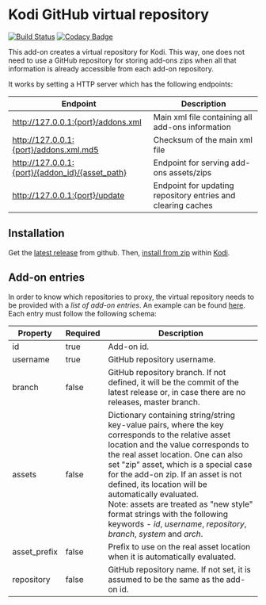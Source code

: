 # Kodi GitHub virtual repository

[![Build Status](https://github.com/i96751414/repository.github/workflows/build/badge.svg)](https://github.com/i96751414/repository.github/actions?query=workflow%3Abuild)
[![Codacy Badge](https://app.codacy.com/project/badge/Grade/6b656425c8fe409eb18500bcc51c4475)](https://www.codacy.com/gh/i96751414/repository.github/dashboard?utm_source=github.com&amp;utm_medium=referral&amp;utm_content=i96751414/repository.github&amp;utm_campaign=Badge_Grade)

This add-on creates a virtual repository for Kodi. This way, one does not need to use a GitHub repository for storing add-ons zips when all that information is already accessible from each add-on repository.

It works by setting a HTTP server which has the following endpoints:

|Endpoint|Description|
|--------|-----------|
|http://127.0.0.1:{port}/addons.xml|Main xml file containing all add-ons information|
|http://127.0.0.1:{port}/addons.xml.md5|Checksum of the main xml file|
|http://127.0.0.1:{port}/{addon_id}/{asset_path}|Endpoint for serving add-ons assets/zips|
|http://127.0.0.1:{port}/update|Endpoint for updating repository entries and clearing caches|

## Installation

Get the [latest release](https://github.com/i96751414/repository.github/releases/latest) from github.
Then, [install from zip](https://kodi.wiki/view/Add-on_manager#How_to_install_from_a_ZIP_file) within [Kodi](https://kodi.tv/).

## Add-on entries

In order to know which repositories to proxy, the virtual repository needs to be provided with a _list of add-on entries_.
An example can be found [here](https://raw.githubusercontent.com/i96751414/repository.github/master/resources/repository.json).
Each entry must follow the following schema:

|Property|Required|Description|
|--------|--------|-----------|
|id|true|Add-on id.|
|username|true|GitHub repository username.|
|branch|false|GitHub repository branch. If not defined, it will be the commit of the latest release or, in case there are no releases, master branch.|
|assets|false|Dictionary containing string/string key-value pairs, where the key corresponds to the relative asset location and the value corresponds to the real asset location. One can also set "zip" asset, which is a special case for the add-on zip. If an asset is not defined, its location will be automatically evaluated.<br>Note: assets are treated as "new style" format strings with the following keywords - _id_, _username_, _repository_, _branch_, _system_ and _arch_.|
|asset_prefix|false|Prefix to use on the real asset location when it is automatically evaluated.|
|repository|false|GitHub repository name. If not set, it is assumed to be the same as the add-on id.|
